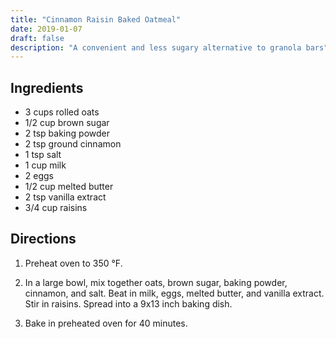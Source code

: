```yaml
---
title: "Cinnamon Raisin Baked Oatmeal"
date: 2019-01-07
draft: false
description: "A convenient and less sugary alternative to granola bars"
---
```


## Ingredients

* 3 cups rolled oats
* 1/2 cup brown sugar
* 2 tsp baking powder
* 2 tsp ground cinnamon
* 1 tsp salt
* 1 cup milk
* 2 eggs
* 1/2 cup melted butter
* 2 tsp vanilla extract
* 3/4 cup raisins

## Directions

1. Preheat oven to 350 °F.

2. In a large bowl, mix together oats, brown sugar, baking powder, cinnamon, and salt.
Beat in milk, eggs, melted butter, and vanilla extract.
Stir in raisins.
Spread into a 9x13 inch baking dish.

3. Bake in preheated oven for 40 minutes.
